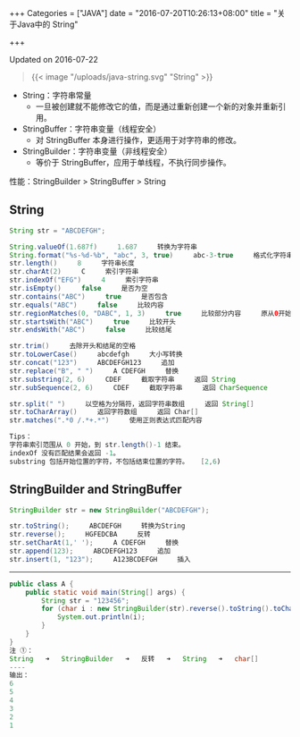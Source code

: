 +++
Categories = ["JAVA"]
date = "2016-07-20T10:26:13+08:00"
title = "关于Java中的 String"

+++

<!--more-->

Updated on 2016-07-22

> {{< image "/uploads/java-string.svg" "String" >}}

* String：字符串常量
  * 一旦被创建就不能修改它的值，而是通过重新创建一个新的对象并重新引用。
* StringBuffer：字符串变量（线程安全）
  * 对 StringBuffer 本身进行操作，更适用于对字符串的修改。
* StringBuilder：字符串变量（非线程安全）
  * 等价于 StringBuffer，应用于单线程，不执行同步操作。

性能：StringBuilder > StringBuffer > String

## String
```java
String str = "ABCDEFGH";

String.valueOf(1.687f)     1.687     转换为字符串
String.format("%s-%d-%b", "abc", 3, true)     abc-3-true     格式化字符串
str.length()     8     字符串长度
str.charAt(2)     C     索引字符串
str.indexOf("EFG")     4     索引字符串
str.isEmpty()     false     是否为空
str.contains("ABC")     true     是否包含
str.equals("ABC")     false     比较内容
str.regionMatches(0, "DABC", 1, 3)     true     比较部分内容     原从0开始，新从1开始，比较长度为3
str.startsWith("ABC")     true     比较开头
str.endsWith("ABC")     false     比较结尾

str.trim()     去除开头和结尾的空格
str.toLowerCase()     abcdefgh     大小写转换
str.concat("123")     ABCDEFGH123     追加
str.replace("B", " ")     A CDEFGH     替换
str.substring(2, 6)     CDEF     截取字符串     返回 String
str.subSequence(2, 6)     CDEF     截取字符串     返回 CharSequence

str.split(" ")     以空格为分隔符，返回字符串数组     返回 String[]
str.toCharArray()     返回字符数组     返回 Char[]
str.matches(".*0 /.*+.*")     使用正则表达式匹配内容

Tips：
字符串索引范围从 0 开始，到 str.length()-1 结束。
indexOf 没有匹配结果会返回 -1。
substring 包括开始位置的字符，不包括结束位置的字符。   [2,6)
```

## StringBuilder and StringBuffer
```java
StringBuilder str = new StringBuilder("ABCDEFGH");

str.toString();     ABCDEFGH     转换为String
str.reverse();     HGFEDCBA     反转
str.setCharAt(1,' ');     A CDEFGH     替换
str.append(123);     ABCDEFGH123     追加
str.insert(1, "123");     A123BCDEFGH     插入
```

---

```java
public class A {
    public static void main(String[] args) {
        String str = "123456";
        for (char i : new StringBuilder(str).reverse().toString().toCharArray()) {     ①
            System.out.println(i);
        }
    }
}
注 ①：
String   ➜   StringBuilder   ➜   反转   ➜   String   ➜   char[]
----
输出：
6
5
4
3
2
1
```